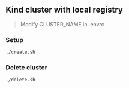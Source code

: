 ## Kind cluster with local registry

> Modify CLUSTER_NAME in .envrc

### Setup

```bash
./create.sh
```

### Delete cluster

```bash
./delete.sh
```